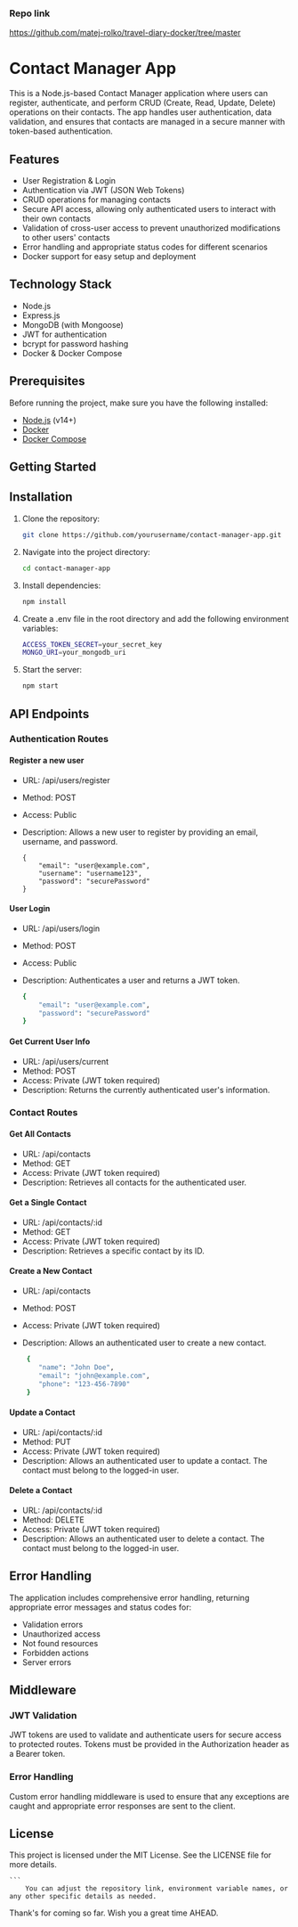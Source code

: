 ### Repo link
https://github.com/matej-rolko/travel-diary-docker/tree/master

# Contact Manager App

This is a Node.js-based Contact Manager application where users can register, authenticate, and perform CRUD (Create, Read, Update, Delete) operations on their contacts. The app handles user authentication, data validation, and ensures that contacts are managed in a secure manner with token-based authentication.

## Features

- User Registration & Login
- Authentication via JWT (JSON Web Tokens)
- CRUD operations for managing contacts
- Secure API access, allowing only authenticated users to interact with their own contacts
- Validation of cross-user access to prevent unauthorized modifications to other users' contacts
- Error handling and appropriate status codes for different scenarios
- Docker support for easy setup and deployment

## Technology Stack

- Node.js
- Express.js
- MongoDB (with Mongoose)
- JWT for authentication
- bcrypt for password hashing
- Docker & Docker Compose


## Prerequisites

Before running the project, make sure you have the following installed:

- [Node.js](https://nodejs.org/en/) (v14+)
- [Docker](https://www.docker.com/)
- [Docker Compose](https://docs.docker.com/compose/)


## Getting Started

## Installation

1. Clone the repository:

   ```bash
   git clone https://github.com/yourusername/contact-manager-app.git

2. Navigate into the project directory:

    ```bash
    cd contact-manager-app

3. Install dependencies:

    ```bash
    npm install

4. Create a .env file in the root directory and add the following environment variables:

    ```bash
    ACCESS_TOKEN_SECRET=your_secret_key
    MONGO_URI=your_mongodb_uri

5. Start the server:

    ```bash
    npm start

## API Endpoints
### Authentication Routes
#### Register a new user

- URL: /api/users/register
- Method: POST
- Access: Public
- Description: Allows a new user to register by providing an email, username, and password.

    ```
    {
        "email": "user@example.com",
        "username": "username123",
        "password": "securePassword"
    }

#### User Login
- URL: /api/users/login
- Method: POST
- Access: Public
- Description: Authenticates a user and returns a JWT token.

    ```bash
    {  
        "email": "user@example.com",
        "password": "securePassword"
    }

#### Get Current User Info

- URL: /api/users/current
- Method: POST
- Access: Private (JWT token required)
- Description: Returns the currently authenticated user's information.

### Contact Routes

#### Get All Contacts

- URL: /api/contacts
- Method: GET
- Access: Private (JWT token required)
- Description: Retrieves all contacts for the authenticated user.

#### Get a Single Contact

- URL: /api/contacts/:id
- Method: GET
- Access: Private (JWT token required)
- Description: Retrieves a specific contact by its ID.

#### Create a New Contact

- URL: /api/contacts
- Method: POST
- Access: Private (JWT token required)
- Description: Allows an authenticated user to create a new contact.

    ```bash
     {
        "name": "John Doe",
        "email": "john@example.com",
        "phone": "123-456-7890"
     }

#### Update a Contact

- URL: /api/contacts/:id
- Method: PUT
- Access: Private (JWT token required)
- Description: Allows an authenticated user to update a contact. The contact must belong to the logged-in user.

#### Delete a Contact

- URL: /api/contacts/:id
- Method: DELETE
- Access: Private (JWT token required)
- Description: Allows an authenticated user to delete a contact. The contact must belong to the logged-in user.

## Error Handling
The application includes comprehensive error handling, returning appropriate error messages and status codes for:

- Validation errors
- Unauthorized access
- Not found resources
- Forbidden actions
- Server errors

## Middleware
### JWT Validation
JWT tokens are used to validate and authenticate users for secure access to protected routes. Tokens must be provided in the Authorization header as a Bearer token.

### Error Handling
Custom error handling middleware is used to ensure that any exceptions are caught and appropriate error responses are sent to the client.

## License
This project is licensed under the MIT License. See the LICENSE file for more details.

    ```
        You can adjust the repository link, environment variable names, or any other specific details as needed.

Thank's for coming so far.
Wish you a great time AHEAD.


